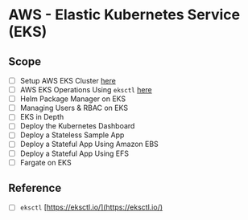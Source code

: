 # AWS - Elastic Kubernetes Service (EKS)

## Scope 
- [ ] Setup AWS EKS Cluster [here](https://github.com/rodriggj/aws-eks/blob/master/01_SetupAWSEKSCluster/readme.md#setup-aws-eks-cluster)
- [ ] AWS EKS Operations Using `eksctl` [here](https://github.com/rodriggj/aws-eks/tree/master/02_AWSOpsUsingCLI#aws-operations-using-eksctl)
- [ ] Helm Package Manager on EKS
- [ ] Managing Users & RBAC on EKS
- [ ] EKS in Depth
- [ ] Deploy the Kubernetes Dashboard
- [ ] Deploy a Stateless Sample App
- [ ] Deploy a Stateful App Using Amazon EBS
- [ ] Deploy a Stateful App Using EFS
- [ ] Fargate on EKS

## Reference
- [ ] `eksctl` [https://eksctl.io/](https://eksctl.io/)
